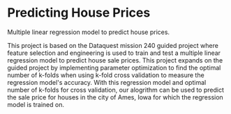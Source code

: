 # Predicting House Prices
Multiple linear regression model to predict house prices. 

This project is based on the Dataquest mission 240 guided project where feature selection and engineering is used to train and test a multiple linear regression model to predict house sale prices. This project expands on the guided project by implementing parameter optimization to find the optimal number of k-folds when using k-fold cross validation to measure the regression model's accuracy. With this regression model and optimal number of k-folds for cross validation, our alogrithm can be used to predict the sale price for houses in the city of Ames, Iowa for which the regression model is trained on. 
